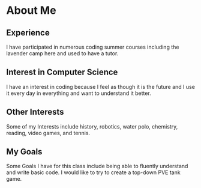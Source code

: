 # About Me

## Experience 
I have participated in numerous coding summer courses including the lavender camp here and used to have a tutor.
## Interest in Computer Science
I have an interest in coding because I feel as though it is the future and I use it every day in everything and want to understand it better.
## Other Interests
Some of my Interests include history, robotics, water polo, chemistry, reading, video games, and tennis.
## My Goals
Some Goals I have for this class include being able to fluently understand and write basic code. I would like to try to create a top-down PVE tank game.
